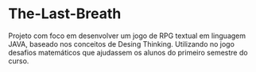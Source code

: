 # The-Last-Breath
Projeto com foco em desenvolver um jogo de RPG textual em linguagem JAVA, baseado nos conceitos de Desing Thinking. 
Utilizando no jogo desafios matemáticos que ajudassem os alunos do primeiro semestre do curso.
